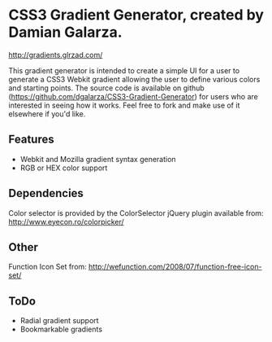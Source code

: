 # CSS3 Gradient Generator, created by Damian Galarza.
http://gradients.glrzad.com/

This gradient generator is intended to create a simple UI for a user to generate a CSS3 Webkit gradient allowing the user to define various colors and starting points.
The source code is available on github (https://github.com/dgalarza/CSS3-Gradient-Generator) for users who are interested in seeing how it works.  Feel free to fork and
make use of it elsewhere if you'd like.

## Features
* Webkit and Mozilla gradient syntax generation
* RGB or HEX color support

## Dependencies
Color selector is provided by the ColorSelector jQuery plugin available from:
http://www.eyecon.ro/colorpicker/

## Other
Function Icon Set from:
http://wefunction.com/2008/07/function-free-icon-set/

## ToDo
* Radial gradient support
* Bookmarkable gradients

